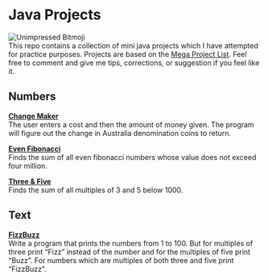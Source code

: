 # Java Projects
![Unimpressed Bitmoji](https://s13.postimg.org/p6f6edrpj/gitimage.png)  
This repo contains a collection of mini java projects which I have attempted for practice purposes. Projects are based on the [Mega Project List](https://github.com/karan/Projects/). Feel free to comment and give me tips, corrections, or suggestion if you feel like it.

## Numbers
**[Change Maker](https://github.com/j-afarian/Java/blob/master/changemaker.java)**  
The user enters a cost and then the amount of money given. The program will figure out the change in Australia denomination coins to return.

**[Even Fibonacci](https://github.com/j-afarian/Java/blob/master/EvenFibonacci.java)**  
Finds the sum of all even fibonacci numbers whose value does not exceed four million.

**[Three & Five](https://github.com/j-afarian/Java/blob/master/ThreeAndFive.java)**  
Finds the sum of all multiples of 3 and 5 below 1000.

## Text
**[FizzBuzz](https://github.com/j-afarian/Java/blob/master/fizzbuzz.java)**  
Write a program that prints the numbers from 1 to 100. But for multiples of three print “Fizz” instead of the number and for the multiples of five print “Buzz”. For numbers which are multiples of both three and five print “FizzBuzz”.
